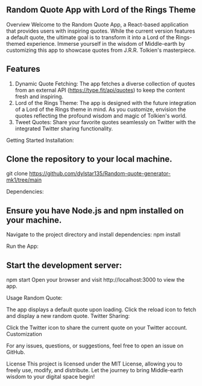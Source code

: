 ## Random Quote App with Lord of the Rings Theme
Overview
Welcome to the Random Quote App, a React-based application that provides users with inspiring quotes. While the current version features a default quote, the ultimate goal is to transform it into a Lord of the Rings-themed experience. Immerse yourself in the wisdom of Middle-earth by customizing this app to showcase quotes from J.R.R. Tolkien's masterpiece.

## Features
1. Dynamic Quote Fetching:
The app fetches a diverse collection of quotes from an external API (https://type.fit/api/quotes) to keep the content fresh and inspiring.
2. Lord of the Rings Theme:
The app is designed with the future integration of a Lord of the Rings theme in mind. As you customize, envision the quotes reflecting the profound wisdom and magic of Tolkien's world.
3. Tweet Quotes:
Share your favorite quotes seamlessly on Twitter with the integrated Twitter sharing functionality.

Getting Started
Installation:

## Clone the repository to your local machine.

git clone https://github.com/dylstar135/Random-quote-generator-mk1/tree/main

Dependencies:

## Ensure you have Node.js and npm installed on your machine.
Navigate to the project directory and install dependencies:
npm install

Run the App:

## Start the development server:
npm start
Open your browser and visit http://localhost:3000 to view the app.

Usage
Random Quote:

The app displays a default quote upon loading.
Click the reload icon to fetch and display a new random quote.
Twitter Sharing:

Click the Twitter icon to share the current quote on your Twitter account.
Customization



For any issues, questions, or suggestions, feel free to open an issue on GitHub.

License
This project is licensed under the MIT License, allowing you to freely use, modify, and distribute. Let the journey to bring Middle-earth wisdom to your digital space begin!

